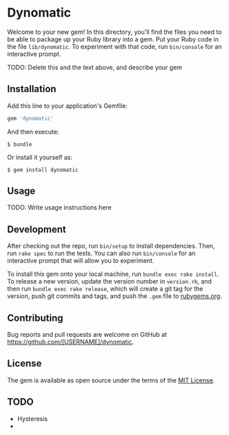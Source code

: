 # Dynomatic

Welcome to your new gem! In this directory, you'll find the files you need to be able to package up your Ruby library into a gem. Put your Ruby code in the file `lib/dynomatic`. To experiment with that code, run `bin/console` for an interactive prompt.

TODO: Delete this and the text above, and describe your gem

## Installation

Add this line to your application's Gemfile:

```ruby
gem 'dynomatic'
```

And then execute:

    $ bundle

Or install it yourself as:

    $ gem install dynomatic

## Usage

TODO: Write usage instructions here

## Development

After checking out the repo, run `bin/setup` to install dependencies. Then, run `rake spec` to run the tests. You can also run `bin/console` for an interactive prompt that will allow you to experiment.

To install this gem onto your local machine, run `bundle exec rake install`. To release a new version, update the version number in `version.rb`, and then run `bundle exec rake release`, which will create a git tag for the version, push git commits and tags, and push the `.gem` file to [rubygems.org](https://rubygems.org).

## Contributing

Bug reports and pull requests are welcome on GitHub at https://github.com/[USERNAME]/dynomatic.

## License

The gem is available as open source under the terms of the [MIT License](https://opensource.org/licenses/MIT).


## TODO
- Hysteresis
- 
